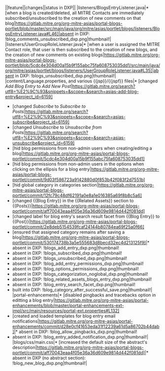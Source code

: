 ||feature||changes||status in DXP||
|listeners/BlogsEntryListener.java|* [when a blog is created/deleted, all MITRE Contacts are immediately subscribed/unsubscribed to the creation of new comments on that blog|https://gitlab.mitre.org/org-mitre-asias/portal-blogs-portlet/blob/master/src/main/java/org/mitre/asias/portlet/blogs/listeners/BlogsEntryListener.java#L46]|absent in DXP: !blog_comments_unsubscribed_dxp.png|thumbnail!|
|listeners/UserGroupRoleListener.java|* [when a user is assigned the MITRE Contact role, that user is then subscribed to the creation of new blogs, and the creation of new comments on existing blogs|https://gitlab.mitre.org/org-mitre-asias/portal-blogs-portlet/blob/5cdc4e304d00a15b9f155abc75fa608753035dd1/src/main/java/org/mitre/asias/portlet/blogs/listeners/UserGroupRoleListener.java#L35]|absent in DXP: !blogs_unsubscribed_dxp.png|thumbnail!|
|content/Language.properties, and various {{jsp}}/{{jspf}} files|* [changed _Add Blog Entry_ to _Add New Post_|https://gitlab.mitre.org/search?utf8=%E2%9C%93&snippets=&scope=&search=asias-add-blog-entry&project_id=6159]
* [changed _Subscribe_ to _Subscribe to Posts_|https://gitlab.mitre.org/search?utf8=%E2%9C%93&snippets=&scope=&search=asias-subscribe&project_id=6159]
* [changed _Unsubscribe_ to _Unsubscribe from Posts_|https://gitlab.mitre.org/search?utf8=%E2%9C%93&snippets=&scope=&search=asias-unsubscribe&project_id=6159]
* [hid blog permissions from non-admin users when creating/editing a blog|https://gitlab.mitre.org/org-mitre-asias/portal-blogs-portlet/commit/5cdc4e304d00a15b9f155abc75fa608753035dd1]
* [hid blog permissions from non-admin users in the options when clicking on the ellipsis for a blog entry|https://gitlab.mitre.org/org-mitre-asias/portal-blogs-portlet/commit/9d03f586723a9142880d0f853b42f083f2d7551b]
* [hid global category in categories section|https://gitlab.mitre.org/org-mitre-asias/portal-blogs-portlet/commit/12fc79c48df62191a0e8a1e016385a69f8b8c5a6]
* [changed {{Blog Entry}} in the {{Related Assets}} section to {{Posts}}|https://gitlab.mitre.org/org-mitre-asias/portal-blogs-portlet/commit/aff70043eaa4f05e36a36d609e9814d442f081dd]
* [changed label for blog entry's search result facet from {{Blog Entry}} to {{Post}}|https://gitlab.mitre.org/org-mitre-asias/portal-blogs-portlet/commit/2e8deb5154539fcaf24144b80784ea69f25a0f66]
* [ensured that assigned category remains after saving a blog|https://gitlab.mitre.org/org-mitre-asias/portal-blogs-portlet/commit/530174738b3a5e555683d8becd32ec4d213125f9]|* absent in DXP: !blogs_add_entry_dxp.png|thumbnail!
* absent in DXP: !blogs_subscribed_dxp.png|thumbnail!
* absent in DXP: !blogs_unsubscribed_dxp.png|thumbnail!
* absent in DXP: !blog_add_entry_permissions_dxp.png|thumbnail!
* absent in DXP: !blog_options_permissions_dxp.png|thumbnail!
* absent in DXP: !blogs_categorization_noglobal_dxp.png|thumbnail!
* absent in DXP: !blog_related_assets_blogs_entry_dxp.png|thumbnail!
* absent in DXP: !blog_entry_search_facet_dxp.png|thumbnail!
* built into DXP: !blog_category_after_successful_save.png|thumbnail!|
|portal-enhancements|* [disabled pingbacks and tracebacks option in editting a blog entry|https://gitlab.mitre.org/org-mitre-asias/portal-enhancements/blob/master/portal-enhancements-ext-impl/src/main/resources/portal-ext.properties#L132]
* [created and loaded templates for blog entry email notifications|https://gitlab.mitre.org/org-mitre-asias/portal-enhancements/commit/d28e0cf41653eda31f12239a61d5a86702b44dab]|* absent in DXP: !blog_allow_pingbacks_dxp.png|thumbnail!
* absent in DXP: !blog_entry_added_notification_dxp.png|thumbnail!|
|blogs/css/main.css|* [increased the default size of the abstract's description|https://gitlab.mitre.org/org-mitre-asias/portal-blogs-portlet/commit/aff70043eaa4f05e36a36d609e9814d442f081dd]|* absent in DXP (no abstract section): !blog_new_blog_dxp.png|thumbnail!|
